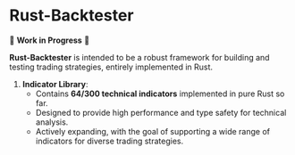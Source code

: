 # Rust-Backtester

🚧 **Work in Progress** 🚧

**Rust-Backtester** is intended to be a robust framework for building and testing trading strategies, entirely implemented in Rust. 

1. **Indicator Library**:  
   - Contains **64/300 technical indicators** implemented in pure Rust so far.  
   - Designed to provide high performance and type safety for technical analysis.  
   - Actively expanding, with the goal of supporting a wide range of indicators for diverse trading strategies.